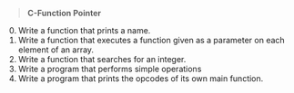 >**C-Function Pointer**
0. Write a function that prints a name.
1. Write a function that executes a function given as a parameter on each element of an array.
2. Write a function that searches for an integer.
3. Write a program that performs simple operations
4. Write a program that prints the opcodes of its own main function.
